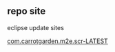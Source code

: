 
## repo site

eclipse update sites
 
[com.carrotgarden.m2e.scr-LATEST](http://carrot-garden.github.com/carrot-eclipse/repository/com.carrotgarden.m2e.scr-LATEST/)

